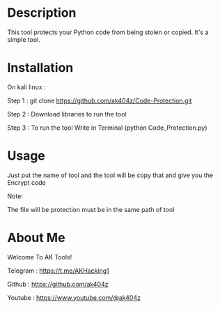 # Description
This tool protects your Python code from being stolen or copied. It's a simple tool.

# Installation

On kali linux :

Step 1 : git clone https://github.com/ak404z/Code-Protection.git

Step 2 : Download libraries to run the tool

Step 3 : To run the tool Write in Terminal (python Code_Protection.py)

# Usage

Just put the name of tool and the tool will be copy that and give you the Encrypt code

Note:

The file will be protection must be in the same path of tool

# About Me
Welcome To AK Tools!

Telegram : https://t.me/AKHacking1

Github : https://github.com/ak404z

Youtube : https://www.youtube.com/@ak404z
